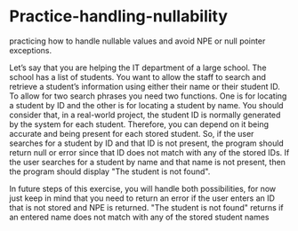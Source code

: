 # Practice-handling-nullability
practicing how to handle nullable values and avoid NPE or null pointer exceptions.  


Let’s say that you are helping the IT department of a large school. The school has a list of students. You want to allow the staff to search and retrieve a student’s information using either their name or their student ID. To allow for two search phrases you need two functions. One is for locating a student by ID and the other is for locating a student by name. You should consider that, in a real-world project, the student ID is normally generated by the system for each student. Therefore, you can depend on it being accurate and being present for each stored student. So, if the user searches for a student by ID and that ID is not present, the program should return null or error since that ID does not match with any of the stored IDs. If the user searches for a student by name and that name is not present, then the program should display "The student is not found".

In future steps of this exercise, you will handle both possibilities, for now just keep in mind that you need to return an error if the user enters an ID that is not stored and NPE is returned. "The student is not found" returns if an entered name does not match with any of the stored student names
